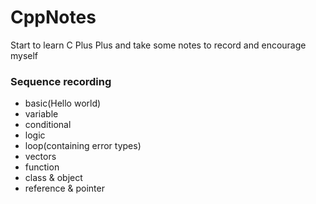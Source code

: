 # CppNotes
Start to learn C Plus Plus and take some notes to record and encourage myself

### Sequence recording
- basic(Hello world)
- variable
- conditional
- logic
- loop(containing error types)
- vectors
- function
- class & object
- reference & pointer
